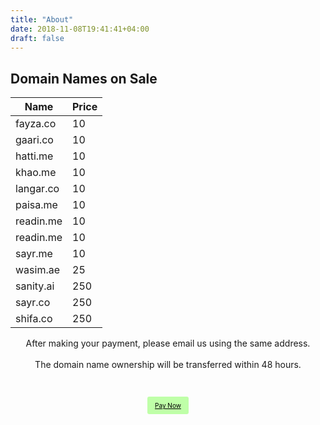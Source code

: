 ```yaml
---
title: "About"
date: 2018-11-08T19:41:41+04:00
draft: false
---
```


## Domain Names on Sale

| Name | Price |
| ------ | ----------- |
| fayza.co   | 10 |
| gaari.co   | 10 |
| hatti.me   | 10 |
| khao.me   | 10 |
| langar.co   | 10 |
| paisa.me   | 10 |
| readin.me   | 10 |
| readin.me   | 10 |
| sayr.me   | 10 |
| wasim.ae   | 25 |
| sanity.ai   | 250 |
| sayr.co   | 250 |
| shifa.co   | 250 |

<center>After making your payment, please email us using the same address.</center><br>
<center>The domain name ownership will be transferred within 48 hours.</center><br><br><br>
<center> <a href="https://www.paypal.me/towasim" target="_blank" style="background: #BFFFA8; color: #000000; padding: 8px 12px; font-size: 10px; border-radius: 3px;"> Pay Now </a> </center>

